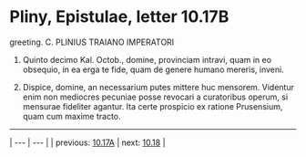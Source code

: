 # Pliny, Epistulae, letter 10.17B

greeting. C. PLINIUS TRAIANO IMPERATORI



1. Quinto decimo Kal. Octob., domine, provinciam intravi, quam in eo obsequio, in ea erga te fide, quam de genere humano mereris, inveni.



2. Dispice, domine, an necessarium putes mittere huc mensorem. Videntur enim non mediocres pecuniae posse revocari a curatoribus operum, si mensurae fideliter agantur. Ita certe prospicio ex ratione Prusensium, quam cum maxime tracto.



---

| --- | --- |
| previous: [10.17A](../10.17A/) | next: [10.18](../10.18/) |